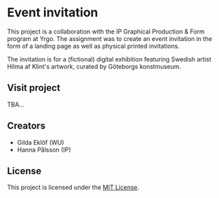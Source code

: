 # Event invitation

This project is a collaboration with the IP Graphical Production & Form program at Yrgo. The assignment was to create an event invitation in the form of a landing page as well as physical printed invitations.

The invitation is for a (fictional) digital exhibition featuring Swedish artist Hilma af Klint's artwork, curated by Göteborgs konstmuseum.

## Visit project

TBA...

## Creators

- Gilda Eklöf (WU)
- Hanna Pålsson (IP)

## License

This project is licensed under the [MIT License](https://github.com/gildaeklof/invitation/blob/main/LICENSE).
